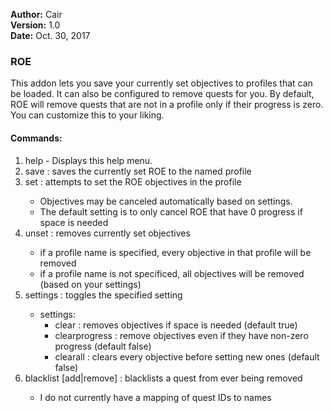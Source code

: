 **Author:**  Cair<br>
**Version:**  1.0<br>
**Date:** Oct. 30, 2017<br>

### ROE ###

This addon lets you save your currently set objectives to profiles that can be loaded. It can also be configured to remove quests for you. By default, ROE will remove quests that are not in a profile only if their progress is zero. You can customize this to your liking.



#### Commands: ####
1. help - Displays this help menu.
2. save <profile name> : saves the currently set ROE to the named profile
3. set <profile name> : attempts to set the ROE objectives in the profile
    - Objectives may be canceled automatically based on settings.
    - The default setting is to only cancel ROE that have 0 progress if space is needed
4. unset <profile name> : removes currently set objectives
    - if a profile name is specified, every objective in that profile will be removed
    - if a profile name is not specificed, all objectives will be removed (based on your settings)
5. settings <settings name> : toggles the specified setting
    * settings:
        * clear : removes objectives if space is needed (default true)
        * clearprogress : remove objectives even if they have non-zero progress (default false)
        * clearall : clears every objective before setting new ones (default false)
6. blacklist [add|remove] <id> : blacklists a quest from ever being removed
    - I do not currently have a mapping of quest IDs to names
